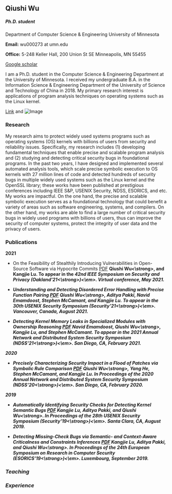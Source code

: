 
## Qiushi Wu

##### Ph.D. student
Department of Computer Science & Engineering
University of Minnesota

<strong>Email:</strong>
wu000273 at umn.edu

<strong>Office:</strong>
5-248 Keller Hall, 200 Union St SE Minneapolis, MN 55455

[Google scholar](https://scholar.google.com/citations?hl=en&user=CLHWfM4AAAAJ)

I am a Ph.D. student in the Computer Science & Engineering Department at the University of Minnesota. I received my undergraduate B.A. in the Information Science & Engineering Department of the University of Science and Technology of China in 2018. My primary research interest is applications of program analysis techniques on operating systems such as the Linux kernel.


[Link](url) and ![Image](src)

### Research

My research aims to protect widely used systems programs such as operating systems (OS) kernels with billions of users from security and reliability issues. Specifically, my research includes (1) developing fundamental techniques that enable precise and scalable program analysis and (2) studying and detecting critical security bugs in foundational programs. In the past two years, I have designed and implemented several automated analysis tools, which scale precise symbolic execution to OS kernels with 27 million lines of code and detected hundreds of security bugs in multiple widely used systems such as the Linux kernel and the OpenSSL library; these works have been published at prestigious conferences including IEEE S&P, USENIX Security, NDSS, ESORICS, and etc. My works are impactful. On the one hand, the precise and scalable symbolic execution serves as a foundational technology that could benefit a variety of areas such as software engineering, systems, and compilers. On the other hand, my works are able to find a large number of critical security bugs in widely used programs with billions of users, thus can improve the security of computer systems, protect the integrity of user data and the privacy of users. 

### Publications

<strong>2021</strong>
* On the Feasibility of Stealthily Introducing Vulnerabilities in Open-Source Software via Hypocrite Commits  [PDF](https://github.com/QiushiWu/QiushiWu.github.io/blob/main/papers/OpenSourceInsecurity.pdf)
  <strong>Qiushi Wu<\strong>, and Kangjie Lu. 
  To appear in the <em>42nd IEEE Symposium on Security and Privacy (<strong>Oakland'21<\strong>)<\em>. Virtual conference, May 2021.
  
* Understanding and Detecting Disordered Error Handling with Precise Function Pairing   [PDF](https://github.com/QiushiWu/QiushiWu.github.io/blob/main/papers/hero.pdf)
<strong>Qiushi Wu<\strong>, Aditya Pakki, Navid Emamdoost, Stephen McCamant, and Kangjie Lu.
To appear in the <em>30th USENIX Security Symposium (<strong>Security'21<\strong>)<\em>. Vancouver, Canada, August 2021.

* Detecting Kernel Memory Leaks in Specialized Modules with Ownership Reasoning [PDF](https://github.com/QiushiWu/QiushiWu.github.io/blob/main/papers/k-meld.pdf)
Navid Emamdoost, <strong>Qiushi Wu<\strong>, Kangjie Lu, and Stephen McCamant.
To appear in the <em>2021 Annual Network and Distributed System Security Symposium (<strong>NDSS'21<\strong>)<\em>. San Diego, CA, February 2021.

<strong>2020</strong>
* Precisely Characterizing Security Impact in a Flood of Patches via Symbolic Rule Comparison [PDF](https://github.com/QiushiWu/QiushiWu.github.io/blob/main/papers/sid.pdf)
<strong>Qiushi Wu<\strong>, Yang He, Stephen McCamant, and Kangjie Lu.
In Proceedings of the <em>2020 Annual Network and Distributed System Security Symposium (<strong>NDSS'20<\strong>)<\em>. San Diego, CA, February 2020.


<strong>2019</strong>
* Automatically Identifying Security Checks for Detecting Kernel Semantic Bugs  [PDF](https://github.com/QiushiWu/QiushiWu.github.io/blob/main/papers/crix.pdf)
Kangjie Lu, Aditya Pakki, and <strong>Qiushi Wu<\strong>.
In Proceedings of the <em>28th USENIX Security Symposium (<strong>Security'19<\strong>)<\em>. Santa Clara, CA, August 2019.

* Detecting Missing-Check Bugs via Semantic- and Context-Aware Criticalness and Constraints Inferences  [PDF](https://github.com/QiushiWu/QiushiWu.github.io/blob/main/papers/cheq.pdf)
Kangjie Lu, Aditya Pakki, and <strong>Qiushi Wu<\strong>.
In Proceedings of the <em>24th European Symposium on Research in Computer Security (<strong>ESORICS'19<\strong>)<\em>. Luxembourg, September 2019.


### Teaching
### Experience

